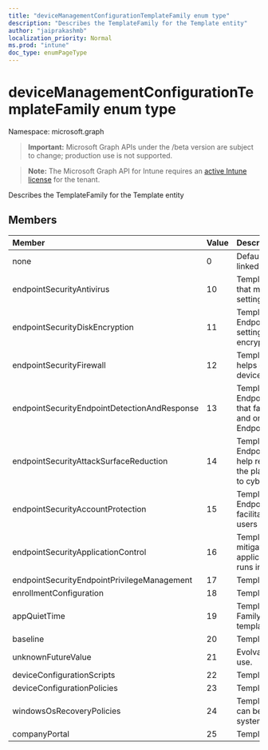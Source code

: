 ```yaml
---
title: "deviceManagementConfigurationTemplateFamily enum type"
description: "Describes the TemplateFamily for the Template entity"
author: "jaiprakashmb"
localization_priority: Normal
ms.prod: "intune"
doc_type: enumPageType
---
```


# deviceManagementConfigurationTemplateFamily enum type

Namespace: microsoft.graph

> **Important:** Microsoft Graph APIs under the /beta version are subject to change; production use is not supported.

> **Note:** The Microsoft Graph API for Intune requires an [active Intune license](https://go.microsoft.com/fwlink/?linkid=839381) for the tenant.

Describes the TemplateFamily for the Template entity

## Members
|Member|Value|Description|
|:---|:---|:---|
|none|0|Default for Template Family when Policy is not linked to a Template|
|endpointSecurityAntivirus|10|Template Family for EndpointSecurityAntivirus that manages the discrete group of antivirus settings for managed devices|
|endpointSecurityDiskEncryption|11|Template Family for EndpointSecurityDiskEncryption that provides settings that are relevant for a devices built-in encryption  method, like FileVault or BitLocker|
|endpointSecurityFirewall|12|Template Family for EndpointSecurityFirewall that helps configure a devices built-in firewall for device that run macOS and Windows 10|
|endpointSecurityEndpointDetectionAndResponse|13|Template Family for EndpointSecurityEndpointDetectionAndResponse that facilitates management of the EDR settings and onboard devices to Microsoft Defender for Endpoint|
|endpointSecurityAttackSurfaceReduction|14|Template Family for EndpointSecurityAttackSurfaceReduction that help reduce your attack surfaces, by minimizing the places where your organization is vulnerable to cyberthreats and attacks|
|endpointSecurityAccountProtection|15|Template Family for EndpointSecurityAccountProtection that facilitates protecting the identity and accounts of users|
|endpointSecurityApplicationControl|16|Template Family for ApplicationControl that helps mitigate security threats by restricting the applications that users can run and the code that runs in the System Core (kernel)|
|endpointSecurityEndpointPrivilegeManagement|17|Template Family for EPM Elevation Rules|
|enrollmentConfiguration|18|Template Family for EnrollmentConfiguration|
|appQuietTime|19|Template Family for QuietTimeIndicates Template Family for all the Apps QuietTime policies and templates|
|baseline|20|Template Family for Baseline|
|unknownFutureValue|21|Evolvable enumeration sentinel value. Do not use.|
|deviceConfigurationScripts|22|Template Family for device configuration scripts|
|deviceConfigurationPolicies|23|Template Family for device configuration policies|
|windowsOsRecoveryPolicies|24|Template Family for windowsOsRecovery that can be applied during a Windows operating system recovery|
|companyPortal|25|Template Family for Company Portal settings|
